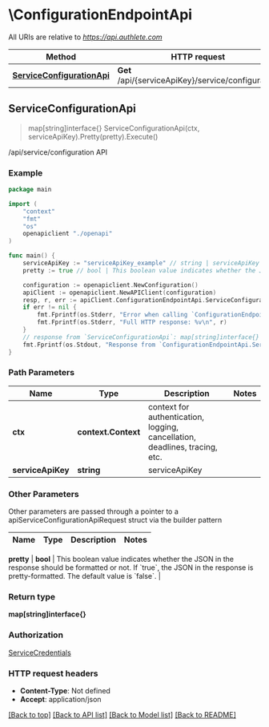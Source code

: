 # \ConfigurationEndpointApi

All URIs are relative to *https://api.authlete.com*

Method | HTTP request | Description
------------- | ------------- | -------------
[**ServiceConfigurationApi**](ConfigurationEndpointApi.md#ServiceConfigurationApi) | **Get** /api/{serviceApiKey}/service/configuration | /api/service/configuration API



## ServiceConfigurationApi

> map[string]interface{} ServiceConfigurationApi(ctx, serviceApiKey).Pretty(pretty).Execute()

/api/service/configuration API



### Example

```go
package main

import (
    "context"
    "fmt"
    "os"
    openapiclient "./openapi"
)

func main() {
    serviceApiKey := "serviceApiKey_example" // string | serviceApiKey
    pretty := true // bool | This boolean value indicates whether the JSON in the response should be formatted or not. If `true`, the JSON in the response is pretty-formatted. The default value is `false`. (optional)

    configuration := openapiclient.NewConfiguration()
    apiClient := openapiclient.NewAPIClient(configuration)
    resp, r, err := apiClient.ConfigurationEndpointApi.ServiceConfigurationApi(context.Background(), serviceApiKey).Pretty(pretty).Execute()
    if err != nil {
        fmt.Fprintf(os.Stderr, "Error when calling `ConfigurationEndpointApi.ServiceConfigurationApi``: %v\n", err)
        fmt.Fprintf(os.Stderr, "Full HTTP response: %v\n", r)
    }
    // response from `ServiceConfigurationApi`: map[string]interface{}
    fmt.Fprintf(os.Stdout, "Response from `ConfigurationEndpointApi.ServiceConfigurationApi`: %v\n", resp)
}
```

### Path Parameters


Name | Type | Description  | Notes
------------- | ------------- | ------------- | -------------
**ctx** | **context.Context** | context for authentication, logging, cancellation, deadlines, tracing, etc.
**serviceApiKey** | **string** | serviceApiKey | 

### Other Parameters

Other parameters are passed through a pointer to a apiServiceConfigurationApiRequest struct via the builder pattern


Name | Type | Description  | Notes
------------- | ------------- | ------------- | -------------

 **pretty** | **bool** | This boolean value indicates whether the JSON in the response should be formatted or not. If &#x60;true&#x60;, the JSON in the response is pretty-formatted. The default value is &#x60;false&#x60;. | 

### Return type

**map[string]interface{}**

### Authorization

[ServiceCredentials](../README.md#ServiceCredentials)

### HTTP request headers

- **Content-Type**: Not defined
- **Accept**: application/json

[[Back to top]](#) [[Back to API list]](../README.md#documentation-for-api-endpoints)
[[Back to Model list]](../README.md#documentation-for-models)
[[Back to README]](../README.md)

